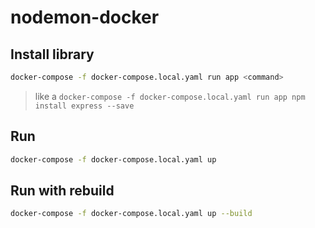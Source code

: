 # nodemon-docker
## Install library
```bash
docker-compose -f docker-compose.local.yaml run app <command>
```
> like a `docker-compose -f docker-compose.local.yaml run app npm install express --save`

## Run
```bash
docker-compose -f docker-compose.local.yaml up
```

## Run with rebuild
```bash
docker-compose -f docker-compose.local.yaml up --build
```
